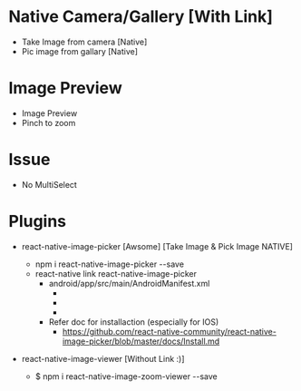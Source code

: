 # Native Camera/Gallery [With Link]
- Take Image from camera [Native] 
- Pic image from gallary [Native]

# Image Preview
- Image Preview
- Pinch to zoom

# Issue
- No MultiSelect

# Plugins

- react-native-image-picker [Awsome] [Take Image & Pick Image NATIVE]
    - npm i react-native-image-picker --save
    - react-native link react-native-image-picker
        - android/app/src/main/AndroidManifest.xml
            - <uses-permission android:name="android.permission.CAMERA" />
            - <uses-permission android:name="android.permission.READ_EXTERNAL_STORAGE" />
            - <uses-permission android:name="android.permission.WRITE_EXTERNAL_STORAGE" />
        - Refer doc for installaction (especially for IOS)
            - https://github.com/react-native-community/react-native-image-picker/blob/master/docs/Install.md

- react-native-image-viewer [Without Link :)]
    - $ npm i react-native-image-zoom-viewer --save